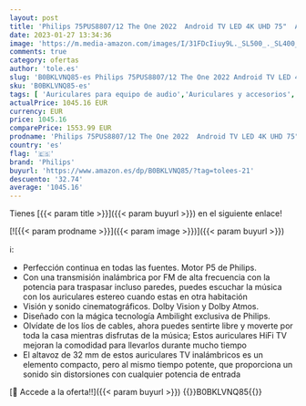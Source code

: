 ```yaml
---
layout: post
title: 'Philips 75PUS8807/12 The One 2022  Android TV LED 4K UHD 75"  Ambilight de 3 Lados + Auriculares Inalámbricos SHC5200  Supraaurales HiFi  Altavoz 32 mm  Transmisión Inalámbrica por FM '
date: 2023-01-27 13:34:36
image: 'https://m.media-amazon.com/images/I/31FDcIiuy9L._SL500_._SL400_.jpg'
comments: true
category: ofertas
author: 'tole.es'
slug: 'B0BKLVNQ85-es Philips 75PUS8807/12 The One 2022 Android TV LED 4K UHD...'
sku: 'B0BKLVNQ85-es'
tags: [ 'Auriculares para equipo de audio','Auriculares y accesorios','Electrónica','android','philips','🇪🇸', ]
actualPrice: 1045.16 EUR
currency: EUR
price: 1045.16
comparePrice: 1553.99 EUR
prodname: 'Philips 75PUS8807/12 The One 2022  Android TV LED 4K UHD 75"  Ambilight de 3 Lados + Auriculares Inalámbricos SHC5200  Supraaurales HiFi  Altavoz 32 mm  Transmisión Inalámbrica por FM '
country: 'es'
flag: '🇪🇸'
brand: 'Philips'
buyurl: 'https://www.amazon.es/dp/B0BKLVNQ85/?tag=tolees-21'
descuento: '32.74'
average: '1045.16'
---
```


Tienes [{{< param title >}}]({{< param buyurl >}}) en el siguiente enlace!

[![{{< param prodname >}}]({{< param image >}})]({{< param buyurl >}})

ℹ️:

- Perfección continua en todas las fuentes. Motor P5 de Philips.
- Con una transmisión inalámbrica por FM de alta frecuencia con la potencia para traspasar incluso paredes, puedes escuchar la música con los auriculares estereo cuando estas en otra habitación
- Visión y sonido cinematográficos. Dolby Vision y Dolby Atmos.
- Diseñado con la mágica tecnología Ambilight exclusiva de Philips.
- Olvídate de los líos de cables, ahora puedes sentirte libre y moverte por toda la casa mientras disfrutas de la música; Estos auriculares HiFi TV mejoran la comodidad para llevarlos durante mucho tiempo
- El altavoz de 32 mm de estos auriculares TV inalámbricos es un elemento compacto, pero al mismo tiempo potente, que proporciona un sonido sin distorsiones con cualquier potencia de entrada

[🛒 Accede a la oferta!!]({{< param buyurl >}})
{{<world>}}B0BKLVNQ85{{</world>}}
